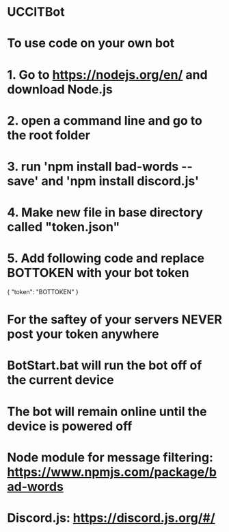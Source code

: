 ﻿# UCCITBot
# To use code on your own bot
# 1. Go to https://nodejs.org/en/ and download Node.js
# 2. open a command line and go to the root folder
# 3. run 'npm install bad-words --save' and 'npm install discord.js'
# 4. Make new file in base directory called "token.json"
# 5. Add following code and replace BOTTOKEN with your bot token
{
  "token": "BOTTOKEN"
}
# For the saftey of your servers NEVER post your token anywhere
# BotStart.bat will run the bot off of the current device
# The bot will remain online until the device is powered off
# Node module for message filtering: https://www.npmjs.com/package/bad-words
# Discord.js: https://discord.js.org/#/
